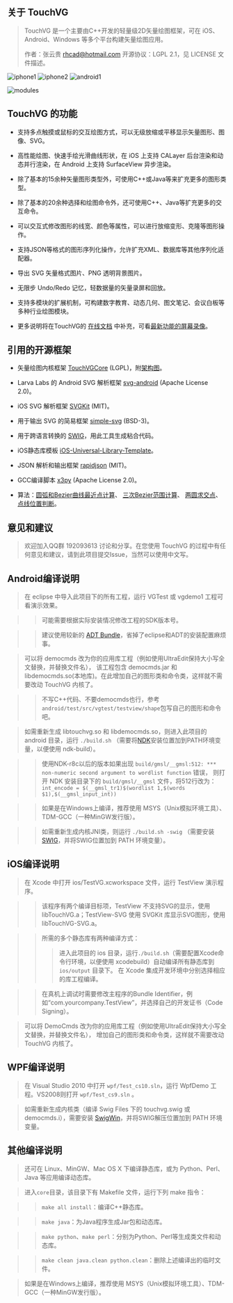 关于 TouchVG
------------
> TouchVG 是一个主要由C++开发的轻量级2D矢量绘图框架，可在 iOS、Android、Windows 等多个平台构建矢量绘图应用。
> 
> 作者：张云贵 <rhcad@hotmail.com> 开源协议：LGPL 2.1，见 LICENSE 文件描述。

![iphone1](/doc/images/iphone1.png)  ![iphone2](/doc/images/iphone2.png)  ![android1](/doc/images/android1.png)

![modules](/doc/images/modules.png)

TouchVG 的功能
--------------
- 支持多点触摸或鼠标的交互绘图方式，可以无级放缩或平移显示矢量图形、图像、SVG。

- 高性能绘图、快速手绘光滑曲线形状，在 iOS 上支持 CALayer 后台渲染和动态并行渲染，在 Android 上支持 SurfaceView 异步渲染。

- 除了基本的15余种矢量图形类型外，可使用C++或Java等来扩充更多的图形类型。

- 除了基本的20余种选择和绘图命令外，还可使用C++、Java等扩充更多的交互命令。

- 可以交互式修改图形的线宽、颜色等属性，可以进行放缩变形、克隆等图形操作。

- 支持JSON等格式的图形序列化操作，允许扩充XML、数据库等其他序列化适配器。

- 导出 SVG 矢量格式图片、PNG 透明背景图片。

- 无限步 Undo/Redo 记忆，轻数据量的矢量录屏和回放。

- 支持多模块的扩展机制，可构建数字教育、动态几何、图文笔记、会议白板等多种行业绘图模块。

- 更多说明将在TouchVG的 [在线文档](https://github.com/touchvg/touchvg.github.io) 中补充，可看[最新功能的屏幕录像](http://www.soku.com/search_video/q_touchvg)。

引用的开源框架
--------------

- 矢量绘图内核框架 [TouchVGCore](https://github.com/touchvg/vgcore) (LGPL)，附[架构图](/doc/images/core_modules.png)。

- Larva Labs 的 Android SVG 解析框架 [svg-android](https://github.com/japgolly/svg-android) (Apache License 2.0)。

- iOS SVG 解析框架 [SVGKit](https://github.com/SVGKit/SVGKit) (MIT)。

- 用于输出 SVG 的简易框架 [simple-svg](http://code.google.com/p/simple-svg) (BSD-3)。

- 用于跨语言转换的 [SWIG](https://github.com/swig/swig)，用此工具生成粘合代码。

- iOS静态库模板 [iOS-Universal-Library-Template](https://github.com/michaeltyson/iOS-Universal-Library-Template)。

- JSON 解析和输出框架 [rapidjson](https://github.com/Kanma/rapidjson) (MIT)。

- GCC编译脚本 [x3py](https://github.com/rhcad/x3py) (Apache License 2.0)。

- 算法：[圆弧和Bezier曲线最近点计算](http://tog.acm.org/resources/GraphicsGems/gems/NearestPoint.c)、
[三次Bezier范围计算](http://processingjs.nihongoresources.com/bezierinfo/#bounds)、
[两圆求交点](http://blog.csdn.net/cyg0810/article/details/7765894)、
[点线位置判断](http://orion.math.iastate.edu/burkardt/c_src/orourke/tri.c)。

意见和建议
----------
> 欢迎加入QQ群 192093613 讨论和分享。在您使用 TouchVG 的过程中有任何意见和建议，请到此项目提交Issue，当然可以使用中文写。

Android编译说明
---------------

> 在 eclipse 中导入此项目下的所有工程，运行 VGTest 或 vgdemo1 工程可看演示效果。

>> 可能需要根据实际安装情况修改工程的SDK版本号。

>> 建议使用较新的 [ADT Bundle](http://developer.android.com/sdk/index.html)，省掉了eclipse和ADT的安装配置麻烦事。
    
> 可以将 democmds 改为你的应用库工程（例如使用UltraEdit保持大小写全文替换，并替换文件名），
该工程包含 democmds.jar 和 libdemocmds.so(本地库)。在此增加自己的图形类和命令类，这样就不需要改动 TouchVG 内核了。

>> 不写C++代码、不要democmds也行，参考 `android/test/src/vgtest/testview/shape`包写自己的图形和命令吧。

> 如需重新生成 libtouchvg.so 和 libdemocmds.so，则进入此项目的 android 目录，运行 `./build.sh`
（需要将[NDK](http://developer.android.com/tools/sdk/ndk/index.html)安装位置加到PATH环境变量，以便使用 ndk-build）。

>> 使用NDK-r8c以后的版本如果出现 `build/gmsl/__gmsl:512: *** non-numeric second argument to wordlist function` 错误，
则打开 NDK 安装目录下的 `build/gmsl/__gmsl` 文件，将512行改为：
    `int_encode = $(__gmsl_tr1)$(wordlist 1,$(words $1),$(__gmsl_input_int))`

>> 如果是在Windows上编译，推荐使用 MSYS（Unix模拟环境工具）、TDM-GCC（一种MinGW发行版）。

>> 如需重新生成内核JNI类，则运行 `./build.sh -swig`
（需要安装[SWIG](http://sourceforge.net/projects/swig/files/)，并将SWIG位置加到 PATH 环境变量）。

iOS编译说明
----------

> 在 Xcode 中打开 ios/TestVG.xcworkspace 文件，运行 TestView 演示程序。

>> 该程序有两个编译目标项，TestView 不支持SVG的显示，使用 libTouchVG.a；TestView-SVG 使用 SVGKit 库显示SVG图形，使用 libTouchVG-SVG.a。

>> 所需的多个静态库有两种编译方式：
>>> 进入此项目的 ios 目录，运行`./build.sh`（需要配置Xcode命令行环境，以便使用 xcodebuild）自动编译所有静态库到 `ios/output` 目录下。
>>> 在 Xcode 集成开发环境中分别选择相应的库工程编译。

>> 在真机上调试时需要修改主程序的Bundle Identifier，例如“com.yourcompany.TestView”，并选择自己的开发证书（Code Signing）。

> 可以将 DemoCmds 改为你的应用库工程（例如使用UltraEdit保持大小写全文替换，并替换文件名），
增加自己的图形类和命令类，这样就不需要改动 TouchVG 内核了。

WPF编译说明
-----------

> 在 Visual Studio 2010 中打开 `wpf/Test_cs10.sln`，运行 WpfDemo 工程。VS2008则打开 `wpf/Test_cs9.sln` 。

> 如需重新生成内核类（编译 Swig Files 下的 touchvg.swig 或 democmds.i），需要安装
[SwigWin](http://sourceforge.net/projects/swig/files/swigwin/)，并将SWIG解压位置加到 PATH 环境变量。
  
其他编译说明
------------
> 还可在 Linux、MinGW、Mac OS X 下编译静态库，或为 Python、Perl、Java 等应用编译动态库。

> 进入`core`目录，该目录下有 Makefile 文件，运行下列 make 指令：

>> `make all install`：编译C++静态库。

>> `make java`：为Java程序生成Jar包和动态库。

>> `make python`、`make perl`：分别为Python、Perl等生成类文件和动态库。

>> `make clean java.clean python.clean`：删除上述编译出的临时文件。

> 如果是在Windows上编译，推荐使用 MSYS（Unix模拟环境工具）、TDM-GCC（一种MinGW发行版）。
